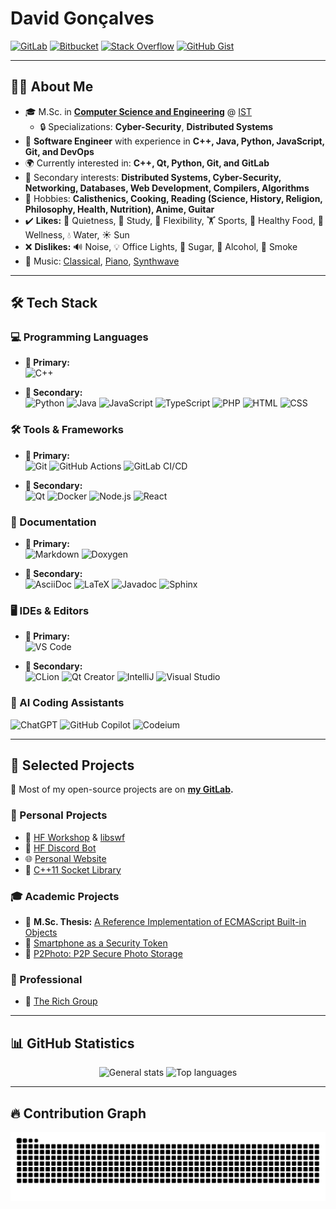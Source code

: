 # David Gonçalves

[![GitLab](https://img.shields.io/badge/GitLab-FC6D26?style=for-the-badge&logo=gitlab&logoColor=white)](https://gitlab.com/MangaD)
[![Bitbucket](https://img.shields.io/badge/Bitbucket-0052CC?style=for-the-badge&logo=bitbucket&logoColor=white)](https://bitbucket.org/MangaD)
[![Stack Overflow](https://img.shields.io/badge/Stack_Overflow-F58025?style=for-the-badge&logo=stack-overflow&logoColor=white)](https://stackoverflow.com/users/3049315/mangad)
[![GitHub Gist](https://img.shields.io/badge/GitHub_Gist-181717?style=for-the-badge&logo=github&logoColor=white)](https://gist.github.com/MangaD)

---

## **👨‍🎓 About Me**
- 🎓 M.Sc. in **[Computer Science and Engineering](https://fenix.tecnico.ulisboa.pt/cursos/meic-t)** @ [IST](https://tecnico.ulisboa.pt)
  - 🔒 Specializations: **Cyber-Security**, **Distributed Systems**
- 💼 **Software Engineer** with experience in **C++, Java, Python, JavaScript, Git, and DevOps**
- 🌍 Currently interested in: **C++, Qt, Python, Git, and GitLab**
- 🎯 Secondary interests: **Distributed Systems, Cyber-Security, Networking, Databases, Web Development, Compilers, Algorithms**
- 🎸 Hobbies: **Calisthenics, Cooking, Reading (Science, History, Religion, Philosophy, Health, Nutrition), Anime, Guitar**
- ✔️ **Likes:** 🌿 Quietness, 📖 Study, 🔄 Flexibility, 🏋️ Sports, 🥗 Healthy Food, 💆 Wellness, 💧 Water, ☀️ Sun
- ❌ **Dislikes:** 🔊 Noise, 💡 Office Lights, 🍬 Sugar, 🍷 Alcohol, 🚬 Smoke
- 🎵 Music: [Classical](https://www.youtube.com/watch?v=eLa685J5uA8), [Piano](https://www.youtube.com/watch?v=GdyJGbnJpG4), [Synthwave](https://www.youtube.com/watch?v=F7Qx7R655LI)

---

## **🛠️ Tech Stack**

### **💻 Programming Languages**

- **🚀 Primary:**  
![C++](https://img.shields.io/badge/C++-00599C?style=for-the-badge&logo=cplusplus&logoColor=white)

- **📌 Secondary:**  
![Python](https://img.shields.io/badge/Python-3776AB?style=for-the-badge&logo=python&logoColor=white)
![Java](https://img.shields.io/badge/Java-ED8B00?style=for-the-badge&logo=openjdk&logoColor=white)
![JavaScript](https://img.shields.io/badge/JavaScript-F7DF1E?style=for-the-badge&logo=javascript&logoColor=black)
![TypeScript](https://img.shields.io/badge/TypeScript-3178C6?style=for-the-badge&logo=typescript&logoColor=white)
![PHP](https://img.shields.io/badge/PHP-777BB4?style=for-the-badge&logo=php&logoColor=white)
![HTML](https://img.shields.io/badge/HTML5-E34F26?style=for-the-badge&logo=html5&logoColor=white)
![CSS](https://img.shields.io/badge/CSS3-1572B6?style=for-the-badge&logo=css3&logoColor=white)

### **🛠️ Tools & Frameworks**

- **🚀 Primary:**  
![Git](https://img.shields.io/badge/Git-F05032?style=for-the-badge&logo=git&logoColor=white)
![GitHub Actions](https://img.shields.io/badge/GitHub_Actions-2088FF?style=for-the-badge&logo=github-actions&logoColor=white)
![GitLab CI/CD](https://img.shields.io/badge/GitLab_CI/CD-FC6D26?style=for-the-badge&logo=gitlab&logoColor=white)

- **📌 Secondary:**  
![Qt](https://img.shields.io/badge/Qt-41CD52?style=for-the-badge&logo=qt&logoColor=white)
![Docker](https://img.shields.io/badge/Docker-2496ED?style=for-the-badge&logo=docker&logoColor=white)
![Node.js](https://img.shields.io/badge/Node.js-339933?style=for-the-badge&logo=nodedotjs&logoColor=white)
![React](https://img.shields.io/badge/React-61DAFB?style=for-the-badge&logo=react&logoColor=black)

### **📖 Documentation**

- **🚀 Primary:**  
![Markdown](https://img.shields.io/badge/Markdown-000000?style=for-the-badge&logo=markdown&logoColor=white)
![Doxygen](https://img.shields.io/badge/Doxygen-00599C?style=for-the-badge&logo=doxygen&logoColor=white) 

- **📌 Secondary:**  
![AsciiDoc](https://img.shields.io/badge/AsciiDoc-E40046?style=for-the-badge&logo=asciidoctor&logoColor=white)
![LaTeX](https://img.shields.io/badge/LaTeX-008080?style=for-the-badge&logo=latex&logoColor=white)
![Javadoc](https://img.shields.io/badge/Javadoc-007396?style=for-the-badge&logo=openjdk&logoColor=white)
![Sphinx](https://img.shields.io/badge/Sphinx-0A5078?style=for-the-badge&logo=sphinx&logoColor=white)

### **🖥️ IDEs & Editors**

- **🚀 Primary:**  
![VS Code](https://img.shields.io/badge/VS%20Code-007ACC?style=for-the-badge&logo=visual-studio-code&logoColor=white)

- **📌 Secondary:**  
![CLion](https://img.shields.io/badge/CLion-000000?style=for-the-badge&logo=clion&logoColor=white)
![Qt Creator](https://img.shields.io/badge/Qt%20Creator-41CD52?style=for-the-badge&logo=qt&logoColor=white)
![IntelliJ](https://img.shields.io/badge/IntelliJ%20IDEA-000000?style=for-the-badge&logo=intellij-idea&logoColor=white)
![Visual Studio](https://img.shields.io/badge/Visual_Studio-5C2D91?style=for-the-badge&logo=visual-studio&logoColor=white)

### **🤖 AI Coding Assistants**
![ChatGPT](https://img.shields.io/badge/ChatGPT-00A67E?style=for-the-badge&logo=openai&logoColor=white)
![GitHub Copilot](https://img.shields.io/badge/GitHub_Copilot-0095FF?style=for-the-badge&logo=github&logoColor=white)
![Codeium](https://img.shields.io/badge/Codeium-6200EA?style=for-the-badge&logo=codeium&logoColor=white)

---

## **📂 Selected Projects**
📌 Most of my open-source projects are on **[my GitLab](https://gitlab.com/MangaD).**

### **🚀 Personal Projects**
- 🔹 [HF Workshop](https://gitlab.com/MangaD/hf-workshop/) & [libswf](https://gitlab.com/MangaD/libswf)  
- 🤖 [HF Discord Bot](https://gitlab.com/MangaD/hf-discord-bot)  
- 🌐 [Personal Website](https://davidg.cc)  
- 🔌 [C++11 Socket Library](https://bitbucket.org/MangaD/libsocket)  

### **🎓 Academic Projects**
- 📜 **M.Sc. Thesis:** [A Reference Implementation of ECMAScript Built-in Objects](https://fenix.tecnico.ulisboa.pt/cursos/meic-t/dissertacao/1128253548922798)  
- 🔑 [Smartphone as a Security Token](https://github.com/MangaD/SIRS-Project)  
- 🔗 [P2Photo: P2P Secure Photo Storage](https://github.com/MangaD/P2Photo)  

### **💼 Professional**
- 🏢 [The Rich Group](https://gitlab.com/insomnium-eye/insomnium-eye.gitlab.io)

---

## **📊 GitHub Statistics**

<p align="center">
  <img src="https://github-readme-stats.vercel.app/api?username=MangaD&theme=github_dark&show_icons=true&hide_border=true&count_private=true" alt="General stats"/>
  <img src="https://github-readme-stats.vercel.app/api/top-langs/?username=MangaD&theme=github_dark&show_icons=true&hide_border=true&layout=compact" alt="Top languages"/>
</p>

---

## **🔥 Contribution Graph**

<p align="center">
  <picture>
    <source media="(prefers-color-scheme: dark)" srcset="https://raw.githubusercontent.com/MangaD/MangaD/output/github-snake-dark.svg" />
    <source media="(prefers-color-scheme: light)" srcset="https://raw.githubusercontent.com/MangaD/MangaD/output/github-snake.svg" />
    <img alt="github-snake" src="github-snake.svg" />
  </picture>
</p>
